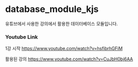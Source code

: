 # database_module_kjs
  유튜브에서 사용한 강의에서 활용한 데이터베이스 모듈입니다.
    
### Youtube Link
  1강 시작 https://www.youtube.com/watch?v=hsfibrhGFiM
  
  활용된 강의 https://www.youtube.com/watch?v=CuJbH0bj6AA

